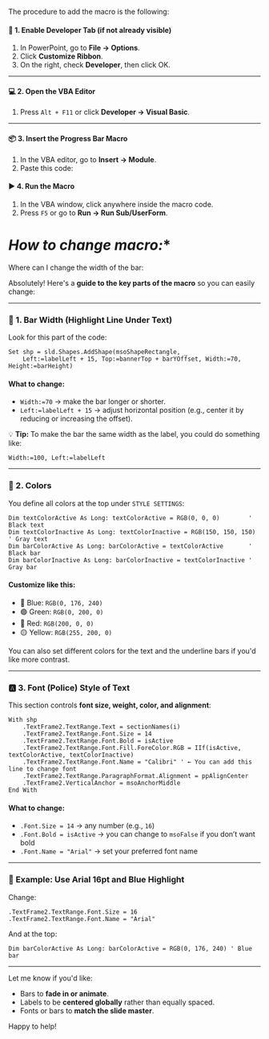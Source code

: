 The procedure to add the macro is the following:

#### 🧰 1. **Enable Developer Tab (if not already visible)**

1. In PowerPoint, go to **File → Options**.
2. Click **Customize Ribbon**.
3. On the right, check **Developer**, then click OK.

---

#### 💻 2. **Open the VBA Editor**

1. Press `Alt + F11` or click **Developer → Visual Basic**.

---

#### 📦 3. **Insert the Progress Bar Macro**

1. In the VBA editor, go to **Insert → Module**.
2. Paste this code:

#### ▶️ 4. **Run the Macro**

1. In the VBA window, click anywhere inside the macro code.
2. Press `F5` or go to **Run → Run Sub/UserForm**.

# ***How to change macro:****

Where can I change the width of the bar:

Absolutely! Here's a **guide to the key parts of the macro** so you can easily change:

---

### 🎨 1. **Bar Width (Highlight Line Under Text)**

Look for this part of the code:

```vba
Set shp = sld.Shapes.AddShape(msoShapeRectangle, _
    Left:=labelLeft + 15, Top:=bannerTop + barYOffset, Width:=70, Height:=barHeight)
```

#### What to change:

* `Width:=70` → make the bar longer or shorter.
* `Left:=labelLeft + 15` → adjust horizontal position (e.g., center it by reducing or increasing the offset).

💡 **Tip:** To make the bar the same width as the label, you could do something like:

```vba
Width:=100, Left:=labelLeft
```

---

### 🎨 2. **Colors**

You define all colors at the top under `STYLE SETTINGS`:

```vba
Dim textColorActive As Long: textColorActive = RGB(0, 0, 0)        ' Black text
Dim textColorInactive As Long: textColorInactive = RGB(150, 150, 150)  ' Gray text
Dim barColorActive As Long: barColorActive = textColorActive       ' Black bar
Dim barColorInactive As Long: barColorInactive = textColorInactive ' Gray bar
```

#### Customize like this:

* 🔵 Blue: `RGB(0, 176, 240)`
* 🟢 Green: `RGB(0, 200, 0)`
* 🔴 Red: `RGB(200, 0, 0)`
* 🟡 Yellow: `RGB(255, 200, 0)`

You can also set different colors for the text and the underline bars if you'd like more contrast.

---

### 🅰️ 3. **Font (Police) Style of Text**

This section controls **font size, weight, color, and alignment**:

```vba
With shp
    .TextFrame2.TextRange.Text = sectionNames(i)
    .TextFrame2.TextRange.Font.Size = 14
    .TextFrame2.TextRange.Font.Bold = isActive
    .TextFrame2.TextRange.Font.Fill.ForeColor.RGB = IIf(isActive, textColorActive, textColorInactive)
    .TextFrame2.TextRange.Font.Name = "Calibri" ' ← You can add this line to change font
    .TextFrame2.TextRange.ParagraphFormat.Alignment = ppAlignCenter
    .TextFrame2.VerticalAnchor = msoAnchorMiddle
End With
```

#### What to change:

* `.Font.Size = 14` → any number (e.g., `16`)
* `.Font.Bold = isActive` → you can change to `msoFalse` if you don’t want bold
* `.Font.Name = "Arial"` → set your preferred font name

---

### 🧪 Example: Use Arial 16pt and Blue Highlight

Change:

```vba
.TextFrame2.TextRange.Font.Size = 16
.TextFrame2.TextRange.Font.Name = "Arial"
```

And at the top:

```vba
Dim barColorActive As Long: barColorActive = RGB(0, 176, 240) ' Blue bar
```

---

Let me know if you'd like:

* Bars to **fade in or animate**.
* Labels to be **centered globally** rather than equally spaced.
* Fonts or bars to **match the slide master**.

Happy to help!

